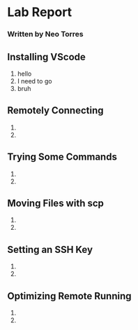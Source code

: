 # **Lab Report**
### Written by Neo Torres

<!-- 
TODO:
- [ ] Installing VScode
- [ ] Remotely Connecting
- [ ] Trying Some Commands
- [ ] Moving Files with scp
- [ ] Setting an SSH Key
- [ ] Optimizing Remote Running
 -->

## Installing VScode
1. hello
2. I need to go
3. bruh

## Remotely Connecting
1. 
2.

## Trying Some Commands
1. 
2.

## Moving Files with scp
1. 
2.

## Setting an SSH Key
1. 
2.

## Optimizing Remote Running
1. 
2.

